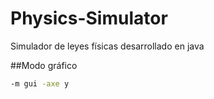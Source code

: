 # Physics-Simulator
Simulador de leyes físicas desarrollado en java

##Modo gráfico
```bash
-m gui -axe y
```
